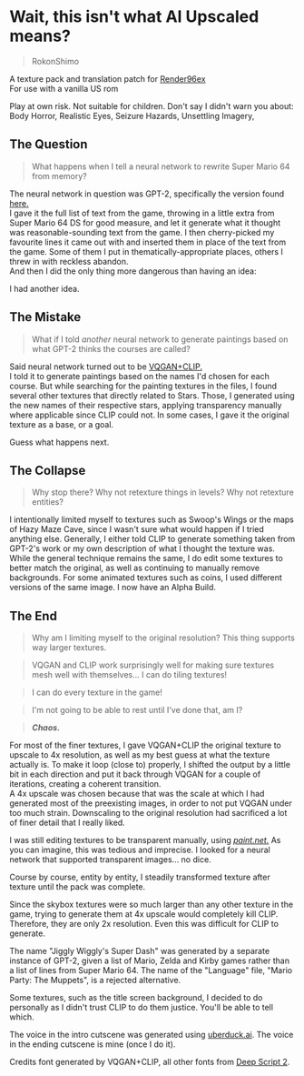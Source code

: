 # Wait, this isn't what AI Upscaled means?
> RokonShimo

A texture pack and translation patch for [Render96ex](https://sm64pc.info)  
For use with a vanilla US rom

Play at own risk. Not suitable for children.
Don't say I didn't warn you about: Body Horror, Realistic Eyes, Seizure Hazards, Unsettling Imagery,

## The Question  
> What happens when I tell a neural network to rewrite Super Mario 64 from memory? 
 
The neural network in question was GPT-2, specifically the version found [here.](https://colab.research.google.com/drive/1VLG8e7YSEwypxU-noRNhsv5dW4NfTGce)  
I gave it the full list of text from the game, throwing in a little extra from Super Mario 64 DS for good measure, and let it generate what it thought was reasonable-sounding text from the game. I then cherry-picked my favourite lines it came out with and inserted them in place of the text from the game. Some of them I put in thematically-appropriate places, others I threw in with reckless abandon.  
And then I did the only thing more dangerous than having an idea:

I had another idea. 

## The Mistake  
> What if I told *another* neural network to generate paintings based on what GPT-2 thinks the courses are called?  

Said neural network turned out to be [VQGAN+CLIP.](https://colab.research.google.com/drive/1wkF67ThUz37T2_oPIuSwuO4e_-0vjaLs?usp=sharing)  
I told it to generate paintings based on the names I'd chosen for each course. But while searching for the painting textures in the files, I found several other textures that directly related to Stars. Those, I generated using the new names of their respective stars, applying transparency manually where applicable since CLIP could not. In some cases, I gave it the original texture as a base, or a goal.

Guess what happens next.

## The Collapse  
> Why stop there? Why not retexture things in levels? Why not retexture entities?

I intentionally limited myself to textures such as Swoop's Wings or the maps of Hazy Maze Cave, since I wasn't sure what would happen if I tried anything else. Generally, I either told CLIP to generate something taken from GPT-2's work or my own description of what I thought the texture was. While the general technique remains the same, I do edit some textures to better match the original, as well as continuing to manually remove backgrounds. For some animated textures such as coins, I used different versions of the same image.
I now have an Alpha Build.

## The End
> Why am I limiting myself to the original resolution? This thing supports way larger textures.

> VQGAN and CLIP work surprisingly well for making sure textures mesh well with themselves... I can do tiling textures!

> I can do every texture in the game!

> I'm not going to be able to rest until I've done that, am I?

> ***Chaos.***

For most of the finer textures, I gave VQGAN+CLIP the original texture to upscale to 4x resolution, as well as my best guess at what the texture actually is. To make it loop (close to) properly, I shifted the output by a little bit in each direction and put it back through VQGAN for a couple of iterations, creating a coherent transition.  
A 4x upscale was chosen because that was the scale at which I had generated most of the preexisting images, in order to not put VQGAN under too much strain. Downscaling to the original resolution had sacrificed a lot of finer detail that I really liked.

I was still editing textures to be transparent manually, using [*paint.net.*](https://getpaint.net) As you can imagine, this was tedious and imprecise. I looked for a neural network that supported transparent images... no dice.

Course by course, entity by entity, I steadily transformed texture after texture until the pack was complete.

Since the skybox textures were so much larger than any other texture in the game, trying to generate them at 4x upscale would completely kill CLIP. Therefore, they are only 2x resolution. Even this was difficult for CLIP to generate.

The name "Jiggly Wiggly's Super Dash" was generated by a separate instance of GPT-2, given a list of Mario, Zelda and Kirby games rather than a list of lines from Super Mario 64. The name of the "Language" file, "Mario Party: The Muppets", is a rejected alternative.

Some textures, such as the title screen background, I decided to do personally as I didn't trust CLIP to do them justice. You'll be able to tell which.

The voice in the intro cutscene was generated using [uberduck.ai](https://uberduck.ai). The voice in the ending cutscene is mine (once I do it).

Credits font generated by VQGAN+CLIP, all other fonts from [Deep Script 2](https://ai.fabi.design/).
